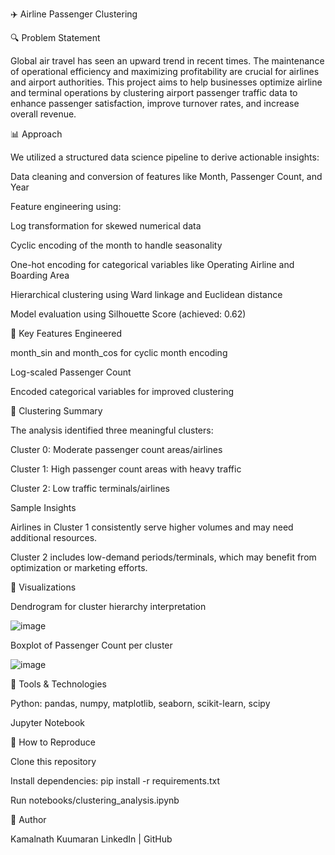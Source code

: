 ✈️ Airline Passenger Clustering

🔍 Problem Statement

Global air travel has seen an upward trend in recent times. The maintenance of operational efficiency and maximizing profitability are crucial for airlines and airport authorities. This project aims to help businesses optimize airline and terminal operations by clustering airport passenger traffic data to enhance passenger satisfaction, improve turnover rates, and increase overall revenue.

📊 Approach

We utilized a structured data science pipeline to derive actionable insights:

Data cleaning and conversion of features like Month, Passenger Count, and Year

Feature engineering using:

Log transformation for skewed numerical data

Cyclic encoding of the month to handle seasonality

One-hot encoding for categorical variables like Operating Airline and Boarding Area

Hierarchical clustering using Ward linkage and Euclidean distance

Model evaluation using Silhouette Score (achieved: 0.62)

🔹 Key Features Engineered

month_sin and month_cos for cyclic month encoding

Log-scaled Passenger Count

Encoded categorical variables for improved clustering

🔺 Clustering Summary

The analysis identified three meaningful clusters:

Cluster 0: Moderate passenger count areas/airlines

Cluster 1: High passenger count areas with heavy traffic

Cluster 2: Low traffic terminals/airlines

Sample Insights

Airlines in Cluster 1 consistently serve higher volumes and may need additional resources.

Cluster 2 includes low-demand periods/terminals, which may benefit from optimization or marketing efforts.

👀 Visualizations

Dendrogram for cluster hierarchy interpretation

![image](https://github.com/user-attachments/assets/af2dc6f1-ba4d-4142-8e7d-2a1b12907ed5)

Boxplot of Passenger Count per cluster

![image](https://github.com/user-attachments/assets/75f57234-ee24-4ae3-b96c-07dfccd7236a)

🚀 Tools & Technologies

Python: pandas, numpy, matplotlib, seaborn, scikit-learn, scipy

Jupyter Notebook

🔗 How to Reproduce

Clone this repository

Install dependencies: pip install -r requirements.txt

Run notebooks/clustering_analysis.ipynb

👤 Author

Kamalnath Kuumaran
LinkedIn | GitHub


